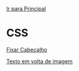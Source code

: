 [Ir para Principal](../readme.md)

# CSS

[Fixar Cabeçalho](fixar-cabeçalho.md)

[Texto em volta de imagem](texto-img.md)